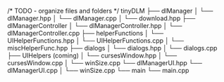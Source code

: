 /* TODO - organize files and folders */
tinyDLM
├── dlManager 
│   └── dlManager.hpp
│   └── dlManager.cpp
│   └── download.hpp
├── dlManagerController 
│   └── dlManagerController.hpp
│   └── dlManagerController.cpp
├── helperFunctions
│   └── UIHelperFunctions.hpp
│   └── UIHelperFunctions.cpp
│   └── miscHelperFunc.hpp
├── dialogs
│   └── dialogs.hpp
│   └── dialogs.cpp
├── UIHelpers (coming)
│   └── cursesWindow.hpp
│   └── cursesWindow.cpp
│   └── winSize.cpp
└── dlManagerUI.hpp
└── dlManagerUI.cpp
│   └── winSize.cpp
└── main 
   └── main.cpp

